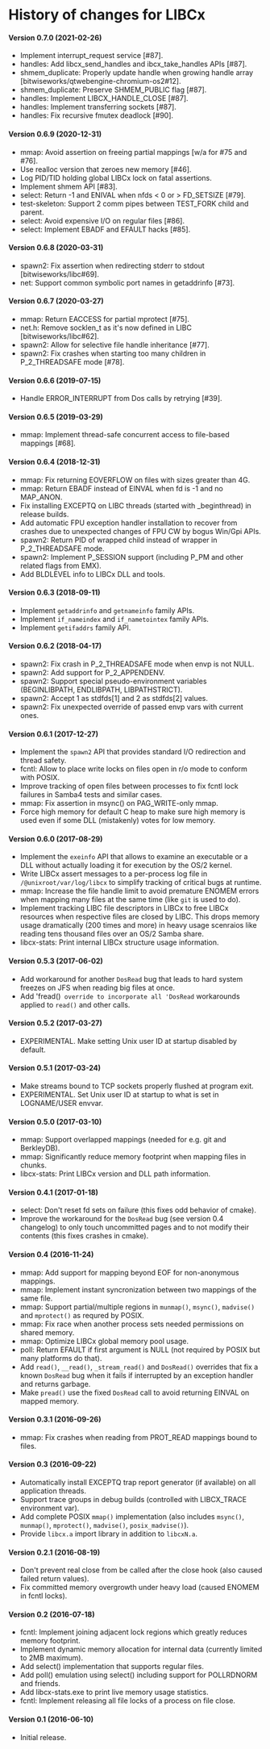 # History of changes for LIBCx

#### Version 0.7.0 (2021-02-26)
* Implement interrupt_request service [#87].
* handles: Add libcx_send_handles and ibcx_take_handles APIs [#87].
* shmem_duplicate: Properly update handle when growing handle array [bitwiseworks/qtwebengine-chromium-os2#12].
* shmem_duplicate: Preserve SHMEM_PUBLIC flag [#87].
* handles: Implement LIBCX_HANDLE_CLOSE [#87].
* handles: Implement transferring sockets [#87].
* handles: Fix recursive fmutex deadlock [#90].

#### Version 0.6.9 (2020-12-31)

* mmap: Avoid assertion on freeing partial mappings [w/a for #75 and #76].
* Use realloc version that zeroes new memory [#46].
* Log PID/TID holding global LIBCx lock on fatal assertions.
* Implement shmem API [#83].
* select: Return -1 and ENIVAL when nfds < 0 or > FD_SETSIZE [#79].
* test-skeleton: Support 2 comm pipes between TEST_FORK child and parent.
* select: Avoid expensive I/O on regular files [#86].
* select: Implement EBADF and EFAULT hacks [#85].

#### Version 0.6.8 (2020-03-31)

* spawn2: Fix assertion when redirecting stderr to stdout [bitwiseworks/libc#69].
* net: Support common symbolic port names in getaddrinfo [#73].

#### Version 0.6.7 (2020-03-27)

* mmap: Return EACCESS for partial mprotect [#75].
* net.h: Remove socklen_t as it's now defined in LIBC [bitwiseworks/libc#62].
* spawn2: Allow for selective file handle inheritance [#77].
* spawn2: Fix crashes when starting too many children in P_2_THREADSAFE mode [#78].

#### Version 0.6.6 (2019-07-15)

* Handle ERROR_INTERRUPT from Dos calls by retrying [#39].

#### Version 0.6.5 (2019-03-29)

* mmap: Implement thread-safe concurrent access to file-based mappings [#68].

#### Version 0.6.4 (2018-12-31)

* mmap: Fix returning EOVERFLOW on files with sizes greater than 4G.
* mmap: Return EBADF instead of EINVAL when fd is -1 and no MAP_ANON.
* Fix installing EXCEPTQ on LIBC threads (started with _beginthread) in release builds.
* Add automatic FPU exception handler installation to recover from crashes due to unexpected changes of FPU CW by bogus Win/Gpi APIs.
* spawn2: Return PID of wrapped child instead of wrapper in P_2_THREADSAFE mode.
* spawn2: Implement P_SESSION support (including P_PM and other related flags from EMX).
* Add BLDLEVEL info to LIBCx DLL and tools.

#### Version 0.6.3 (2018-09-11)

* Implement `getaddrinfo` and `getnameinfo` family APIs.
* Implement `if_nameindex` and `if_nametointex` family APIs.
* Implement `getifaddrs` family API.

#### Version 0.6.2 (2018-04-17)

* spawn2: Fix crash in P_2_THREADSAFE mode when envp is not NULL.
* spawn2: Add support for P_2_APPENDENV.
* spawn2: Support special pseudo-environment variables (BEGINLIBPATH, ENDLIBPATH, LIBPATHSTRICT).
* spawn2: Accept 1 as stdfds[1] and 2 as stdfds[2] values.
* spawn2: Fix unexpected override of passed envp vars with current ones.

#### Version 0.6.1 (2017-12-27)
* Implement the `spawn2` API that provides standard I/O redirection and thread safety.
* fcntl: Allow to place write locks on files open in r/o mode to conform with POSIX.
* Improve tracking of open files between processes to fix fcntl lock failures in Samba4 tests and similar cases.
* mmap: Fix assertion in msync() on PAG_WRITE-only mmap.
* Force high memory for default C heap to make sure high memory is used even if some DLL (mistakenly) votes for low memory.

#### Version 0.6.0 (2017-08-29)

* Implement the `exeinfo` API that allows to examine an executable or a DLL without actually loading it for execution by the OS/2 kernel.
* Write LIBCx assert messages to a per-process log file in `/@unixroot/var/log/libcx` to simplify tracking of critical bugs at runtime.
* mmap: Increase the file handle limit to avoid premature ENOMEM errors when mapping many files at the same time  (like `git` is used to do).
* Implement tracking LIBC file descriptors in LIBCx to free LIBCx resources when respective files are closed by LIBC. This drops memory usage dramatically (200 times and more) in heavy usage scenraios like reading tens thousand files over an OS/2 Samba share.
* libcx-stats: Print internal LIBCx structure usage information.

#### Version 0.5.3 (2017-06-02)

* Add workaround for another `DosRead` bug that leads to hard system freezes on JFS when reading big files at once.
* Add 'fread()` override to incorporate all 'DosRead` workarounds applied to `read()` and other calls.

#### Version 0.5.2 (2017-03-27)

* EXPERIMENTAL. Make setting Unix user ID at startup disabled by default.

#### Version 0.5.1 (2017-03-24)

* Make streams bound to TCP sockets properly flushed at program exit.
* EXPERIMENTAL. Set Unix user ID at startup to what is set in LOGNAME/USER envvar.

#### Version 0.5.0 (2017-03-10)

* mmap: Support overlapped mappings (needed for e.g. git and BerkleyDB).
* mmap: Significantly reduce memory footprint when mapping files in chunks.
* libcx-stats: Print LIBCx version and DLL path information.

#### Version 0.4.1 (2017-01-18)

* select: Don't reset fd sets on failure (this fixes odd behavior of cmake).
* Improve the workaround for the `DosRead` bug (see version 0.4 changelog) to only touch uncommitted pages and to not modify their contents (this fixes crashes in cmake).

#### Version 0.4 (2016-11-24)

* mmap: Add support for mapping beyond EOF for non-anonymous mappings.
* mmap: Implement instant syncronization between two mappings of the same file.
* mmap: Support partial/multiple regions in `munmap()`, `msync()`, `madvise()` and `mprotect()` as requred by POSIX.
* mmap: Fix race when another process sets needed permissions on shared memory.
* mmap: Optimize LIBCx global memory pool usage.
* poll: Return EFAULT if first argument is NULL (not required by POSIX but many platforms do that).
* Add `read()`, `__read()`, `_stream_read()` and `DosRead()` overrides that fix a known `DosRead` bug when it fails if interrupted by an exception handler and returns garbage.
* Make `pread()` use the fixed `DosRead` call to avoid returning EINVAL on mapped memory.

#### Version 0.3.1 (2016-09-26)

* mmap: Fix crashes when reading from PROT_READ mappings bound to files.

#### Version 0.3 (2016-09-22)

* Automatically install EXCEPTQ trap report generator (if available) on all application threads.
* Support trace groups in debug builds (controlled with LIBCX_TRACE environment var).
* Add complete POSIX `mmap()` implementation (also includes `msync()`, `munmap()`, `mprotect()`, `madvise()`, `posix_madvise()`).
* Provide `libcx.a` import library in addition to `libcxN.a`.

#### Version 0.2.1 (2016-08-19)

* Don't prevent real close from be called after the close hook (also caused failed return values).
* Fix committed memory overgrowth under heavy load (caused ENOMEM in fcntl locks).

#### Version 0.2 (2016-07-18)

* fcntl: Implement joining adjacent lock regions which greatly reduces memory footprint.
* Implement dynamic memory allocation for internal data (currently limited to 2MB maximum).
* Add select() implementation that supports regular files.
* Add poll() emulation using select() including support for POLLRDNORM and friends.
* Add libcx-stats.exe to print live memory usage statistics.
* fcntl: Implement releasing all file locks of a process on file close.

#### Version 0.1 (2016-06-10)

* Initial release.
